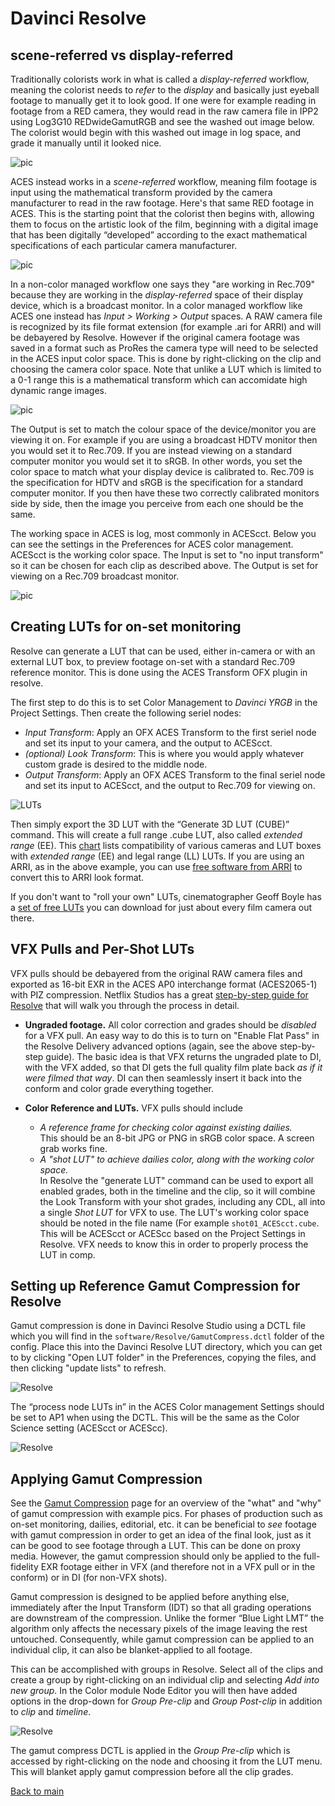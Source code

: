 # Davinci Resolve

## scene-referred vs display-referred 

Traditionally colorists work in what is called a *display-referred* workflow, meaning the colorist needs to *refer* to the *display* and basically just eyeball footage to manually get it to look good. If one were for example reading in footage from a RED camera, they would read in the raw camera file in IPP2 using Log3G10 REDwideGamutRGB and see the washed out image below. The colorist would begin with this washed out image in log space, and grade it manually until it looked nice.

![pic](img/Resolve10.png)

ACES instead works in a *scene-referred* workflow, meaning film footage is input using the mathematical transform provided by the camera manufacturer to read in the raw footage. Here's that same RED footage in ACES. This is the starting point that the colorist then begins with, allowing them to focus on the artistic look of the film, beginning with a digital image that has been digitally “developed” according to the exact mathematical specifications of each particular camera manufacturer. 

![pic](img/Resolve11.png)

In a non-color managed workflow one says they "are working in Rec.709" because they are working in the *display-referred* space of their display device, which is a broadcast monitor. In a color managed workflow like ACES one instead has *Input > Working > Output* spaces. A RAW camera file is recognized by its file format extension (for example .ari for ARRI) and will be debayered by Resolve. However if the original camera footage was saved in a format such as ProRes the camera type will need to be selected in the ACES input color space. This is done by right-clicking on the clip and choosing the camera color space. Note that unlike a LUT which is limited to a 0-1 range this is a mathematical transform which can accomidate high dynamic range images.

![pic](img/Resolve7.jpg)

The Output is set to match the colour space of the device/monitor you are viewing it on. For example if you are using a broadcast HDTV monitor then you would set it to Rec.709. If you are instead viewing on a standard computer monitor you would set it to sRGB. In other words, you set the color space to match what your display device is calibrated to. Rec.709 is the specification for HDTV and sRGB is the specification for a standard computer monitor. If you then have these two correctly calibrated monitors side by side, then the image you perceive from each one should be the same.

The working space in ACES is log, most commonly in ACEScct. Below you can see the settings in the Preferences for ACES color management. ACEScct is the working color space. The Input is set to "no input transform" so it can be chosen for each clip as described above. The Output is set for viewing on a Rec.709 broadcast monitor.

![pic](img/Resolve4.jpg)



## Creating LUTs for on-set monitoring

Resolve can generate a LUT that can be used, either in-camera or with an external LUT box, to preview footage on-set with a standard Rec.709 reference monitor. This is done using the ACES Transform OFX plugin in resolve. 

The first step to do this is to set Color Management to *Davinci YRGB* in the Project Settings. Then create the following seriel nodes:

- *Input Transform*: Apply an OFX ACES Transform to the first seriel node and set its input to your camera, and the output to ACEScct. 
- *(optional) Look Transform*: This is where you would apply whatever custom grade is desired to the middle node. 
- *Output Transform*: Apply an OFX ACES Transform to the final seriel node and set its input to ACEScct, and the output to Rec.709 for viewing on.

![LUTs](img/Resolve13.png)

Then simply export the 3D LUT with the “Generate 3D LUT (CUBE)” command. This will create a full range .cube LUT, also called *extended range* (EE). This [chart](http://www.antlerpost.com/downloads/LUT_ranges.pdf) lists compatibility of various cameras and LUT boxes with *extended range* (EE) and legal range (LL) LUTs. If you are using an ARRI, as in the above example, you can use [free software from ARRI](https://www.arri.com/en/learn-help/learn-help-camera-system/tools/arri-look-creator) to convert this to ARRI look format.

If you don't want to "roll your own" LUTs, cinematographer Geoff Boyle has a [set of free LUTs](https://community.acescentral.com/t/luts-that-emulate-the-aces-workflow/1334/21) you can download for just about every film camera out there.

## VFX Pulls and Per-Shot LUTs

VFX pulls should be debayered from the original RAW camera files and exported as 16-bit EXR in the ACES AP0 interchange format (ACES2065-1) with PIZ compression. Netflix Studios has a great [step-by-step guide for Resolve](https://partnerhelp.netflixstudios.com/hc/en-us/articles/360002088888-Color-Managed-Workflow-in-Resolve-ACES-) that will walk you through the process in detail.  

- **Ungraded footage.** All color correction and grades should be *disabled* for a VFX pull. An easy way to do this is to turn on "Enable Flat Pass" in the Resolve Delivery advanced options (again, see the above step-by-step guide). The basic idea is that VFX returns the ungraded plate to DI, with the VFX added, so that DI gets the full quality film plate back *as if it were filmed that way*. DI can then seamlessly insert it back into the conform and color grade everything together.

- **Color Reference and LUTs.** VFX pulls should include 
  - *A reference frame for checking color against existing dailies.* <br>This should be an 8-bit JPG or PNG in sRGB color space. A screen grab works fine.
  - *A "shot LUT" to achieve dailies color, along with the working color space.* <br>In Resolve the "generate LUT" command can be used to export all enabled grades, both in the timeline and the clip, so it will combine the Look Transform with your shot grades, including any CDL, all into a single *Shot LUT* for VFX to use. The LUT's working color space should be noted in the file name (For example ````shot01_ACEScct.cube````. This will be ACEScct or ACEScc based on the Project Settings in Resolve. VFX needs to know this in order to properly process the LUT in comp. 


## Setting up Reference Gamut Compression for Resolve

Gamut compression is done in Davinci Resolve Studio using a DCTL file which you will find in the ````software/Resolve/GamutCompress.dctl```` folder of the config. Place this into the Davinci Resolve LUT directory, which you can get to by clicking "Open LUT folder" in the Preferences, copying the files, and then clicking "update lists" to refresh. 

![Resolve](img/Resolve2.jpg)

The “process node LUTs in” in the ACES Color management Settings should be set to AP1 when using the DCTL. This will be the same as the Color Science setting  (ACEScct or ACEScc). 

![Resolve](img/Resolve3.jpg)

## Applying Gamut Compression

See the [Gamut Compression](gamut.md) page for an overview of the "what" and "why" of gamut compression with example pics. For phases of production such as on-set monitoring, dailies, editorial, etc. it can be beneficial to *see* footage with gamut compression in order to get an idea of the final look, just as it can be good to see footage through a LUT. This can be done on proxy media. However, the gamut compression should only be applied to the full-fidelity EXR footage either in VFX (and therefore not in a VFX pull or in the conform) or in DI (for non-VFX shots). 

Gamut compression is designed to be applied before anything else, immediately after the Input Transform (IDT) so that all grading operations are downstream of the compression. Unlike the former “Blue Light LMT” the algorithm only affects the necessary pixels of the image leaving the rest untouched. Consequently, while gamut compression can be applied to an individual clip, it can also be blanket-applied to all footage. 

This can be accomplished with groups in Resolve. Select all of the clips and create a group by right-clicking on an individual clip and selecting *Add into new group.*  In the Color module Node Editor you will then have added options in the drop-down for *Group Pre-clip* and  *Group Post-clip* in addition to *clip* and *timeline*.

![Resolve](img/Resolve6.jpg)

The gamut compress DCTL is applied in the *Group Pre-clip* which is accessed by right-clicking on the node and choosing it from the LUT menu. This will blanket apply gamut compression before all the clip grades.



[Back to main](../StdX_ACES)
